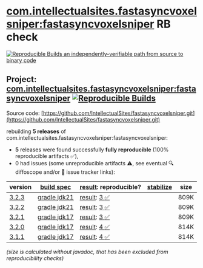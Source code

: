 [com.intellectualsites.fastasyncvoxelsniper:fastasyncvoxelsniper](https://central.sonatype.com/artifact/com.intellectualsites.fastasyncvoxelsniper/fastasyncvoxelsniper/versions) RB check
=======

[![Reproducible Builds](https://reproducible-builds.org/images/logos/rb.svg) an independently-verifiable path from source to binary code](https://reproducible-builds.org/)

## Project: [com.intellectualsites.fastasyncvoxelsniper:fastasyncvoxelsniper](https://central.sonatype.com/artifact/com.intellectualsites.fastasyncvoxelsniper/fastasyncvoxelsniper/versions) [![Reproducible Builds](https://img.shields.io/endpoint?url=https://raw.githubusercontent.com/jvm-repo-rebuild/reproducible-central/master/content/com/intellectualsites/fastasyncvoxelsniper/fastasyncvoxelsniper/badge.json)](https://github.com/jvm-repo-rebuild/reproducible-central/blob/master/content/com/intellectualsites/fastasyncvoxelsniper/fastasyncvoxelsniper/README.md)

Source code: [https://github.com/IntellectualSites/fastasyncvoxelsniper.git](https://github.com/IntellectualSites/fastasyncvoxelsniper.git)

rebuilding **5 releases** of com.intellectualsites.fastasyncvoxelsniper:fastasyncvoxelsniper:
- **5** releases were found successfully **fully reproducible** (100% reproducible artifacts :white_check_mark:),
- 0 had issues (some unreproducible artifacts :warning:, see eventual :mag: diffoscope and/or :memo: issue tracker links):

| version | [build spec](/BUILDSPEC.md) | [result](https://reproducible-builds.org/docs/jvm/): reproducible? | [stabilize](https://github.com/google/oss-rebuild/blob/main/cmd/stabilize/README.md) | size |
| -- | --------- | ------ | ------ | -- |
| [3.2.3](https://central.sonatype.com/artifact/com.intellectualsites.fastasyncvoxelsniper/fastasyncvoxelsniper/3.2.3/pom) | [gradle jdk21](fastasyncvoxelsniper-3.2.3.buildspec) | [result](fastasyncvoxelsniper-3.2.3.buildinfo): [3 :white_check_mark: ](fastasyncvoxelsniper-3.2.3.buildcompare) | | 809K |
| [3.2.2](https://central.sonatype.com/artifact/com.intellectualsites.fastasyncvoxelsniper/fastasyncvoxelsniper/3.2.2/pom) | [gradle jdk21](fastasyncvoxelsniper-3.2.2.buildspec) | [result](fastasyncvoxelsniper-3.2.2.buildinfo): [3 :white_check_mark: ](fastasyncvoxelsniper-3.2.2.buildcompare) | | 809K |
| [3.2.1](https://central.sonatype.com/artifact/com.intellectualsites.fastasyncvoxelsniper/fastasyncvoxelsniper/3.2.1/pom) | [gradle jdk17](fastasyncvoxelsniper-3.2.1.buildspec) | [result](fastasyncvoxelsniper-3.2.1.buildinfo): [3 :white_check_mark: ](fastasyncvoxelsniper-3.2.1.buildcompare) | | 809K |
| [3.2.0](https://central.sonatype.com/artifact/com.intellectualsites.fastasyncvoxelsniper/fastasyncvoxelsniper/3.2.0/pom) | [gradle jdk17](fastasyncvoxelsniper-3.2.0.buildspec) | [result](fastasyncvoxelsniper-3.2.0.buildinfo): [4 :white_check_mark: ](fastasyncvoxelsniper-3.2.0.buildcompare) | | 814K |
| [3.1.1](https://central.sonatype.com/artifact/com.intellectualsites.fastasyncvoxelsniper/fastasyncvoxelsniper/3.1.1/pom) | [gradle jdk17](fastasyncvoxelsniper-3.1.1.buildspec) | [result](fastasyncvoxelsniper-3.1.1.buildinfo): [4 :white_check_mark: ](fastasyncvoxelsniper-3.1.1.buildcompare) | | 814K |

<i>(size is calculated without javadoc, that has been excluded from reproducibility checks)</i>
